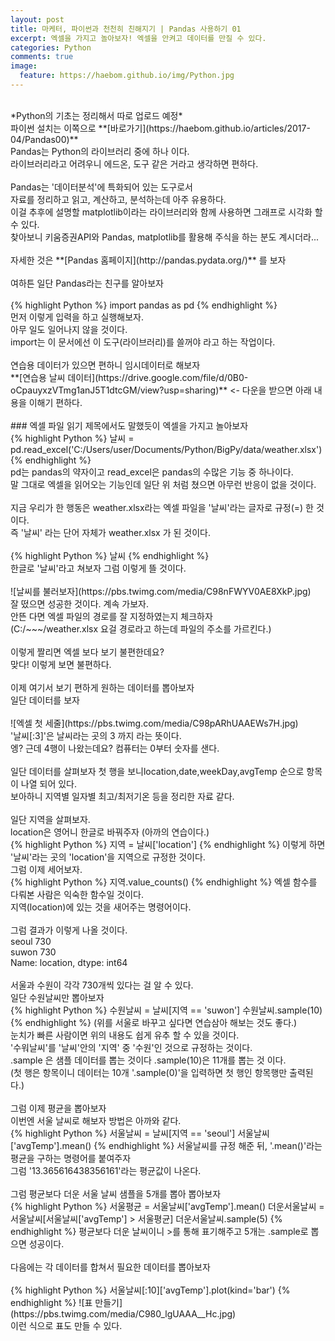 ```yaml
---
layout: post
title: 마케터, 파이썬과 천천히 친해지기 | Pandas 사용하기 01
excerpt: 엑셀을 가지고 놀아보자! 엑셀을 안켜고 데이터를 만질 수 있다.
categories: Python
comments: true
image:
  feature: https://haebom.github.io/img/Python.jpg
---
```

<br>
*Python의 기초는 정리해서 따로 업로드 예정*<br>
파이썬 설치는 이쪽으로 **[바로가기](https://haebom.github.io/articles/2017-04/Pandas00)**
<br>
Pandas는 Python의 라이브러리 중에 하나 이다.<br>
라이브러리라고 어려우니 에드온, 도구 같은 거라고 생각하면 편하다.<br>
<br>
Pandas는 '데이터분석'에 특화되어 있는 도구로서<br>
자료를 정리하고 읽고, 계산하고, 분석하는데 아주 유용하다.<br>
이걸 추후에 설명할 matplotlib이라는 라이브러리와 함께 사용하면 그래프로 시각화 할 수 있다.<br>
찾아보니 키움증권API와 Pandas, matplotlib를 활용해 주식을 하는 분도 계시더라...<br>
<br>
자세한 것은 **[Pandas 홈페이지](http://pandas.pydata.org/)** 를 보자<br>
<br>
여하튼 일단 Pandas라는 친구를 알아보자<br>
<br>
{% highlight Python %}
import pandas as pd
{% endhighlight %}
<br>
먼저 이렇게 입력을 하고 실행해보자.<br>
아무 일도 일어나지 않을 것이다.<br>
import는 이 문서에선 이 도구(라이브러리)를 쓸꺼야 라고 하는 작업이다.<br>
<br>
연습용 데이터가 있으면 편하니 임시데이터로 해보자<br>
**[연습용 날씨 데이터](https://drive.google.com/file/d/0B0-oCpauyxzVTmg1anJ5T1dtcGM/view?usp=sharing)** <- 다운을 받으면 아래 내용을 이해기 편하다.<br>
<br>
### 엑셀 파일 읽기
제목에서도 말했듯이 엑셀을 가지고 놀아보자
<br>
{% highlight Python %}
날씨 = pd.read_excel('C:/Users/user/Documents/Python/BigPy/data/weather.xlsx')
{% endhighlight %}
<br>
pd는 pandas의 약자이고 read_excel은 pandas의 수많은 기능 중 하나이다.<br>
말 그대로 엑셀을 읽어오는 기능인데 일단 위 처럼 쳤으면 아무런 반응이 없을 것이다.<br>
<br>
지금 우리가 한 행동은 weather.xlsx라는 엑셀 파일을 '날씨'라는 글자로 규정(=) 한 것이다.<br>
즉 '날씨' 라는 단어 자체가 weather.xlsx 가 된 것이다.<br>
<br>
{% highlight Python %}
날씨
{% endhighlight %}
<br>
한글로 '날씨'라고 쳐보자 그럼 이렇게 뜰 것이다.<br>
<br>
![날씨를 불러보자](https://pbs.twimg.com/media/C98nFWYV0AE8XkP.jpg)
<br>
잘 떴으면 성공한 것이다. 계속 가보자.<br>
안뜬 다면 엑셀 파일의 경로를 잘 지정하였는지 체크하자<br>
(C:/~~~/weather.xlsx 요걸 경로라고 하는데 파일의 주소를 가르킨다.)<br>
<br>
이렇게 짤리면 엑셀 보다 보기 불편한데요?<br>
맞다! 이렇게 보면 불편하다.<br>
<br>
이제 여기서 보기 편하게 원하는 데이터를 뽑아보자<br>
일단 데이터를 보자<br>
<br>
![엑셀 첫 세줄](https://pbs.twimg.com/media/C98pARhUAAEWs7H.jpg)
<br>
'날씨[:3]'은 날씨라는 곳의 3 까지 라는 뜻이다.<br>
엥? 근데 4행이 나왔는데요? 컴퓨터는 0부터 숫자를 샌다.<br>
<br>
일단 데이터를 살펴보자 첫 행을 보니location,date,weekDay,avgTemp 순으로 항목이 나열 되어 있다.<br>
보아하니 지역별 일자별 최고/최저기온 등을 정리한 자료 같다.<br>
<br>
일단 지역을 살펴보자.<br>
location은 영어니 한글로 바꿔주자 (아까의 연습이다.)<br>
{% highlight Python %}
지역 = 날씨['location']
{% endhighlight %}
이렇게 하면 '날씨'라는 곳의 'location'을 지역으로 규정한 것이다.<br>
그럼 이제 세어보자.<br>
{% highlight Python %}
지역.value_counts()
{% endhighlight %}
엑셀 함수를 다뤄본 사람은 익숙한 함수일 것이다.<br>
지역(location)에 있는 것을 새어주는 명령어이다.<br>
<br>
그럼 결과가 이렇게 나올 것이다.<br>
seoul    730<br>
suwon    730<br>
Name: location, dtype: int64<br>
<br>
서울과 수원이 각각 730개씩 있다는 걸 알 수 있다.<br>
일단 수원날씨만 뽑아보자<br>
{% highlight Python %}
수원날씨 = 날씨[지역 == 'suwon']
수원날씨.sample(10)
{% endhighlight %}
(위를 서울로 바꾸고 싶다면 연습삼아 해보는 것도 좋다.)<br>
눈치가 빠른 사람이면 위의 내용도 쉽게 유추 할 수 있을 것이다.<br>
'수워날씨'를 '날씨'안의 '지역' 중 '수원'인 것으로 규정하는 것이다.<br>
.sample 은 샘플 데이터를 뽑는 것이다 .sample(10)은 11개를 뽑는 것 이다.<br>
(첫 행은 항목이니 데이터는 10개 '.sample(0)'을 입력하면 첫 행인 항목행만 출력된다.)<br>
<br>
그럼 이제 평균을 뽑아보자<br>
이번엔 서울 날씨로 해보자 방법은 아까와 같다.<br>
{% highlight Python %}
서울날씨 = 날씨[지역 == 'seoul']
서울날씨['avgTemp'].mean()
{% endhighlight %}
서울날씨를 규정 해준 뒤, '.mean()'라는 평균을 구하는 명령어를 붙여주자<br>
그럼 '13.365616438356161'라는 평균값이 나온다.<br>
<br>
그럼 평균보다 더운 서울 날씨 샘플을 5개를 뽑아  뽑아보자<br>
{% highlight Python %}
서울평균 = 서울날씨['avgTemp'].mean()
더운서울날씨 = 서울날씨[서울날씨['avgTemp'] > 서울평균]
더운서울날씨.sample(5)
{% endhighlight %}
평균보다 더운 날씨이니 >를 통해 표기해주고 5개는 .sample로 뽑으면 성공이다.<br>
<br>
다음에는 각 데이터를 합쳐서 필요한 데이터를 뽑아보자<br>
<br>
{% highlight Python %}
서울날씨[:10]['avgTemp'].plot(kind='bar')
{% endhighlight %}
![표 만들기](https://pbs.twimg.com/media/C980_lgUAAA__Hc.jpg)<br>
이런 식으로 표도 만들 수 있다.<br>
